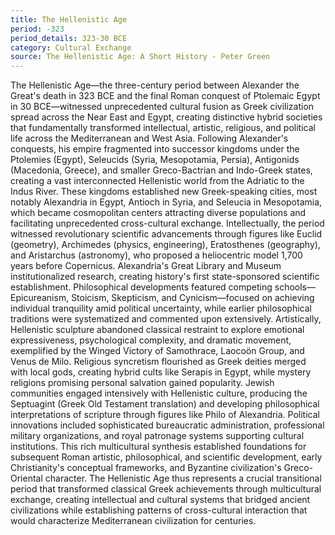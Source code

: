 ```yaml
---
title: The Hellenistic Age
period: -323
period_details: 323-30 BCE
category: Cultural Exchange
source: The Hellenistic Age: A Short History - Peter Green
---
```

The Hellenistic Age—the three-century period between Alexander the Great's death in 323 BCE and the final Roman conquest of Ptolemaic Egypt in 30 BCE—witnessed unprecedented cultural fusion as Greek civilization spread across the Near East and Egypt, creating distinctive hybrid societies that fundamentally transformed intellectual, artistic, religious, and political life across the Mediterranean and West Asia. Following Alexander's conquests, his empire fragmented into successor kingdoms under the Ptolemies (Egypt), Seleucids (Syria, Mesopotamia, Persia), Antigonids (Macedonia, Greece), and smaller Greco-Bactrian and Indo-Greek states, creating a vast interconnected Hellenistic world from the Adriatic to the Indus River. These kingdoms established new Greek-speaking cities, most notably Alexandria in Egypt, Antioch in Syria, and Seleucia in Mesopotamia, which became cosmopolitan centers attracting diverse populations and facilitating unprecedented cross-cultural exchange. Intellectually, the period witnessed revolutionary scientific advancements through figures like Euclid (geometry), Archimedes (physics, engineering), Eratosthenes (geography), and Aristarchus (astronomy), who proposed a heliocentric model 1,700 years before Copernicus. Alexandria's Great Library and Museum institutionalized research, creating history's first state-sponsored scientific establishment. Philosophical developments featured competing schools—Epicureanism, Stoicism, Skepticism, and Cynicism—focused on achieving individual tranquility amid political uncertainty, while earlier philosophical traditions were systematized and commented upon extensively. Artistically, Hellenistic sculpture abandoned classical restraint to explore emotional expressiveness, psychological complexity, and dramatic movement, exemplified by the Winged Victory of Samothrace, Laocoön Group, and Venus de Milo. Religious syncretism flourished as Greek deities merged with local gods, creating hybrid cults like Serapis in Egypt, while mystery religions promising personal salvation gained popularity. Jewish communities engaged intensively with Hellenistic culture, producing the Septuagint (Greek Old Testament translation) and developing philosophical interpretations of scripture through figures like Philo of Alexandria. Political innovations included sophisticated bureaucratic administration, professional military organizations, and royal patronage systems supporting cultural institutions. This rich multicultural synthesis established foundations for subsequent Roman artistic, philosophical, and scientific development, early Christianity's conceptual frameworks, and Byzantine civilization's Greco-Oriental character. The Hellenistic Age thus represents a crucial transitional period that transformed classical Greek achievements through multicultural exchange, creating intellectual and cultural systems that bridged ancient civilizations while establishing patterns of cross-cultural interaction that would characterize Mediterranean civilization for centuries. 